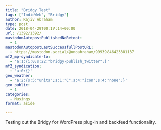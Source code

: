 ```yaml
---
title: "Bridgy Test"
tags: ["IndieWeb", "Bridgy"]
author: Rajiv Abraham
type: post
date: 2018-04-29T00:17:14+00:00
url: /1392/1392/
mastodonAutopostPublishedNoRetoot:
  - 1
mastodonAutopostLastSuccessfullPostURL:
  - https://mastodon.social/@unoabraham/99939846423381137
mf2_mp-syndicate-to:
  - 'a:1:{i:0;s:22:"bridgy-publish_twitter";}'
mf2_syndication:
  - 'a:0:{}'
geo_weather:
  - 'a:2:{s:5:"units";s:1:"C";s:4:"icon";s:4:"none";}'
geo_public:
  - 1
categories:
  - Musings
format: aside

---
```

Testing out the Bridgy for WordPress plug-in and backfeed functionality.